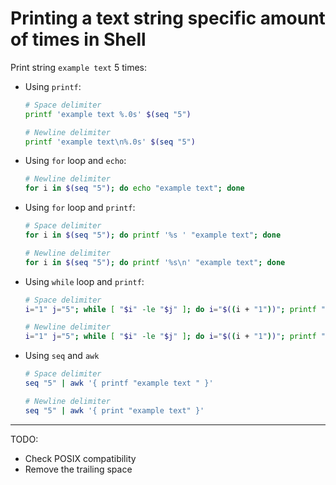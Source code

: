 # Printing a text string specific amount of times in Shell

Print string `example text` 5 times:

-   Using `printf`:

    ```sh
    # Space delimiter
    printf 'example text %.0s' $(seq "5")

    # Newline delimiter
    printf 'example text\n%.0s' $(seq "5")
    ```

-   Using `for` loop and `echo`:

    ```sh
    # Newline delimiter
    for i in $(seq "5"); do echo "example text"; done
    ```

-   Using `for` loop and `printf`:

    ```sh
    # Space delimiter
    for i in $(seq "5"); do printf '%s ' "example text"; done

    # Newline delimiter
    for i in $(seq "5"); do printf '%s\n' "example text"; done
    ```

-   Using `while` loop and `printf`:

    ```sh
    # Space delimiter
    i="1" j="5"; while [ "$i" -le "$j" ]; do i="$((i + "1"))"; printf "%s " "example text"; done

    # Newline delimiter
    i="1" j="5"; while [ "$i" -le "$j" ]; do i="$((i + "1"))"; printf "%s " "example text"; done
    ```

-   Using `seq` and `awk`

    ```sh
    # Space delimiter
    seq "5" | awk '{ printf "example text " }'

    # Newline delimiter
    seq "5" | awk '{ print "example text" }'
    ```

---

TODO:

-   Check POSIX compatibility
-   Remove the trailing space
